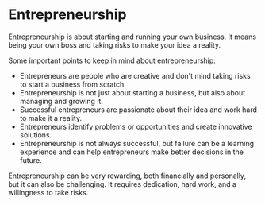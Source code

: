 # Entrepreneurship

Entrepreneurship is about starting and running your own business. It means being your own boss and taking risks to make your idea a reality. 

Some important points to keep in mind about entrepreneurship:

* Entrepreneurs are people who are creative and don't mind taking risks to start a business from scratch.
* Entrepreneurship is not just about starting a business, but also about managing and growing it.
* Successful entrepreneurs are passionate about their idea and work hard to make it a reality.
* Entrepreneurs identify problems or opportunities and create innovative solutions.
* Entrepreneurship is not always successful, but failure can be a learning experience and can help entrepreneurs make better decisions in the future. 

Entrepreneurship can be very rewarding, both financially and personally, but it can also be challenging. It requires dedication, hard work, and a willingness to take risks.
